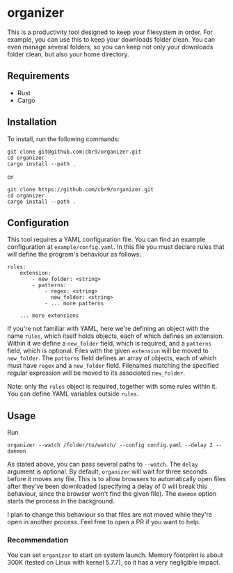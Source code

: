 # organizer
This is a productivity tool designed to keep your filesystem in order.
For example, you can use this to keep your downloads folder clean. You can even manage several folders, so you can keep not only your downloads folder clean, but also your home directory.

## Requirements
- Rust
- Cargo

## Installation
To install, run the following commands:
```$xslt
git clone git@github.com:cbr9/organizer.git
cd organizer
cargo install --path .
```

or
```$xslt
git clone https://github.com/cbr9/organizer.git
cd organizer
cargo install --path .
```

## Configuration 
This tool requires a YAML configuration file. You can find an example configuration at ```example/config.yaml```.
In this file you must declare rules that will define the program's behaviour as follows:

```$xslt
rules:
    extension:
        - new_folder: <string>
        - patterns:
            - regex: <string>
              new_folder: <string>
            - ... more patterns

    ... more extensions
```

If you're not familiar with YAML, here we're defining an object with the name `rules`, which itself holds objects, each of which defines an extension.
Within it we define a `new_folder` field, which is required, and a `patterns` field, which is optional.
Files with the given `extension` will be moved to `new_folder`.
The `patterns` field defines an array of objects, each of which must have `regex` and a `new_folder` field. 
Filenames matching the specified regular expression will be moved to its associated `new_folder`.

Note: only the `rules` object is required, together with some rules within it. You can define YAML variables outside `rules`.

## Usage
Run
```$xslt
organizer --watch /folder/to/watch/ --config config.yaml --delay 2 --daemon
```
As stated above, you can pass several paths to `--watch`.
The `delay` argument is optional. By default, `organizer` will wait for three seconds before it moves any file.
This is to allow browsers to automatically open files after they've been downloaded (specifying a delay of 0 will break this behaviour, since the browser won't find the given file). The `daemon` option starts the process in the background.

I plan to change this behaviour so that files are not moved while they're open in another process. Feel free to open a PR if you want to help.

### Recommendation
You can set `organizer` to start on system launch. 
Memory footprint is about 300K (tested on Linux with kernel 5.7.7), so it has a very negligible impact.
